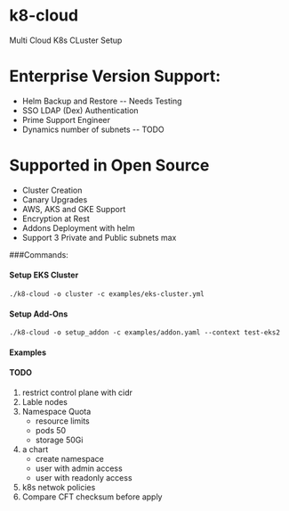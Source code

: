 # k8-cloud
Multi Cloud K8s CLuster Setup


# Enterprise Version Support:
* Helm Backup and Restore -- Needs Testing
* SSO LDAP (Dex) Authentication
* Prime Support Engineer
* Dynamics number of subnets -- TODO


# Supported in Open Source 
* Cluster Creation
* Canary Upgrades
* AWS, AKS and GKE Support
* Encryption at Rest
* Addons Deployment with helm
* Support 3 Private and Public subnets max

###Commands:
#### Setup EKS Cluster
```
./k8-cloud -o cluster -c examples/eks-cluster.yml
```
#### Setup Add-Ons
```
./k8-cloud -o setup_addon -c examples/addon.yaml --context test-eks2
``` 

#### Examples

#### TODO
1. restrict control plane with cidr
1. Lable nodes
2. Namespace Quota
   * resource limits
   * pods 50
   * storage 50Gi
3. a chart
    * create namespace
    * user with admin access
    * user with readonly access
4. k8s netwok policies
5. Compare CFT checksum before apply
    


